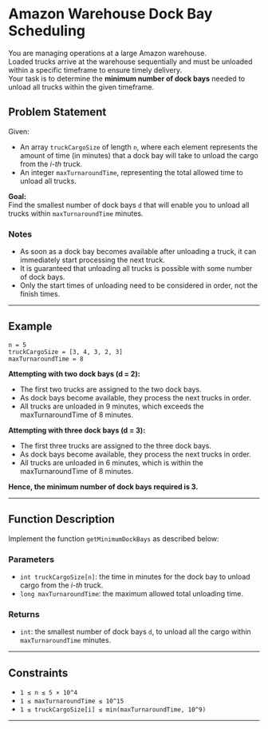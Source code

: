# Amazon Warehouse Dock Bay Scheduling

You are managing operations at a large Amazon warehouse.  
Loaded trucks arrive at the warehouse sequentially and must be unloaded within a specific timeframe to ensure timely delivery.  
Your task is to determine the **minimum number of dock bays** needed to unload all trucks within the given timeframe.

## Problem Statement

Given:
- An array `truckCargoSize` of length `n`, where each element represents the amount of time (in minutes) that a dock bay will take to unload the cargo from the *i-th* truck.
- An integer `maxTurnaroundTime`, representing the total allowed time to unload all trucks.

**Goal:**  
Find the smallest number of dock bays `d` that will enable you to unload all trucks within `maxTurnaroundTime` minutes.

### Notes

- As soon as a dock bay becomes available after unloading a truck, it can immediately start processing the next truck.
- It is guaranteed that unloading all trucks is possible with some number of dock bays.
- Only the start times of unloading need to be considered in order, not the finish times.

---

## Example

```
n = 5
truckCargoSize = [3, 4, 3, 2, 3]
maxTurnaroundTime = 8
```

**Attempting with two dock bays (d = 2):**

- The first two trucks are assigned to the two dock bays.
- As dock bays become available, they process the next trucks in order.
- All trucks are unloaded in 9 minutes, which exceeds the maxTurnaroundTime of 8 minutes.

**Attempting with three dock bays (d = 3):**

- The first three trucks are assigned to the three dock bays.
- As dock bays become available, they process the next trucks in order.
- All trucks are unloaded in 6 minutes, which is within the maxTurnaroundTime of 8 minutes.

**Hence, the minimum number of dock bays required is 3.**

---

## Function Description

Implement the function `getMinimumDockBays` as described below:

### Parameters

- `int truckCargoSize[n]`: the time in minutes for the dock bay to unload cargo from the *i-th* truck.
- `long maxTurnaroundTime`: the maximum allowed total unloading time.

### Returns

- `int`: the smallest number of dock bays `d`, to unload all the cargo within `maxTurnaroundTime` minutes.

---

## Constraints

- `1 ≤ n ≤ 5 × 10^4`
- `1 ≤ maxTurnaroundTime ≤ 10^15`
- `1 ≤ truckCargoSize[i] ≤ min(maxTurnaroundTime, 10^9)`

---